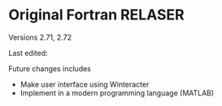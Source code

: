 # Original Fortran RELASER

Versions 2.71, 2.72

Last edited:

Future changes includes
- Make user interface using Winteracter
- Implement in a modern programming language (MATLAB)
